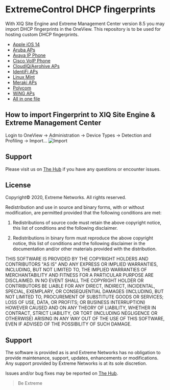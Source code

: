 # ExtremeControl DHCP fingerprints

With XIQ Site Engine and Extreme Management Center version 8.5 you may import DHCP fingerprints in the OneView. This repository is to be used for hosting custom DHCP fingerprints.

* [Apple iOS 14](xml/iOS14.xml?raw=true)
* [Aruba APs](xml/Aruba.xml?raw=true)
* [Avaya IP Phone](xml/Avaya.xml?raw=true)
* [Cisco VoIP Phone](xml/Cisco.xml?raw=true)
* [CloudIQ/Aerohive APs](xml/Aerohive.xml?raw=true)
* [IdentiFi APs](xml/Identifi.xml?raw=true)
* [Linux Mint](xml/Mint.xml?raw=true)
* [Meraki APs](xml/Meraki.xml?raw=true)
* [Polycom](xml/Polycom.xml?raw=true)
* [WiNG APs](xml/Wing.xml?raw=true)
* [All in one file](xml/FingerPrint.xml?raw=true)

## How to import Fingerprint to XIQ Site Engine & Extreme Management Center
Login to OneView -> Administration -> Device Types -> Detection and Profiling -> Import...
![Import](Import.PNG?raw=true)

## Support
Please visit us on [The Hub](https://community.extremenetworks.com/extreme) if you have any questions or encounter issues.

## License
Copyright© 2020, Extreme Networks.  All rights reserved.

Redistribution and use in source and binary forms, with or without modification,
are permitted provided that the following conditions are met:

1. Redistributions of source code must retain the above copyright notice, this
list of conditions and the following disclaimer.

2. Redistributions in binary form must reproduce the above copyright notice,
this list of conditions and the following disclaimer in the documentation
and/or other materials provided with the distribution.

THIS SOFTWARE IS PROVIDED BY THE COPYRIGHT HOLDERS AND CONTRIBUTORS "AS IS" AND
ANY EXPRESS OR IMPLIED WARRANTIES, INCLUDING, BUT NOT LIMITED TO, THE IMPLIED
WARRANTIES OF MERCHANTABILITY AND FITNESS FOR A PARTICULAR PURPOSE ARE
DISCLAIMED. IN NO EVENT SHALL THE COPYRIGHT HOLDER OR CONTRIBUTORS BE LIABLE
FOR ANY DIRECT, INDIRECT, INCIDENTAL, SPECIAL, EXEMPLARY, OR CONSEQUENTIAL
DAMAGES (INCLUDING, BUT NOT LIMITED TO, PROCUREMENT OF SUBSTITUTE GOODS OR
SERVICES; LOSS OF USE, DATA, OR PROFITS; OR BUSINESS INTERRUPTION) HOWEVER
CAUSED AND ON ANY THEORY OF LIABILITY, WHETHER IN CONTRACT, STRICT LIABILITY,
OR TORT (INCLUDING NEGLIGENCE OR OTHERWISE) ARISING IN ANY WAY OUT OF THE USE
OF THIS SOFTWARE, EVEN IF ADVISED OF THE POSSIBILITY OF SUCH DAMAGE.

## Support
The software is provided as is and Extreme Networks has no obligation to provide
maintenance, support, updates, enhancements or modifications.
Any support provided by Extreme Networks is at its sole discretion.

Issues and/or bug fixes may be reported on [The Hub](https://community.extremenetworks.com/extreme).

>Be Extreme
